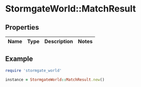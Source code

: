 # StormgateWorld::MatchResult

## Properties

| Name | Type | Description | Notes |
| ---- | ---- | ----------- | ----- |

## Example

```ruby
require 'stormgate_world'

instance = StormgateWorld::MatchResult.new()
```

